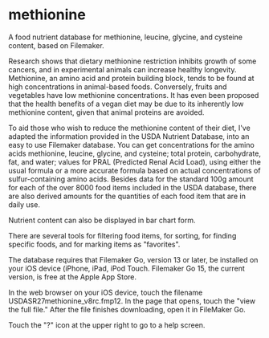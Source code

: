 # methionine
A food nutrient database for methionine, leucine, glycine, and cysteine content, based on Filemaker.

Research shows that dietary methionine restriction inhibits growth of some cancers, and in experimental animals can increase healthy longevity.
Methionine, an amino acid and protein building block, tends to be found at high concentrations in animal-based foods.
Conversely, fruits and vegetables have low methionine concentrations. It has even been proposed that the health benefits of a vegan diet may be due to its inherently low methionine content, given that animal proteins are avoided.

To aid those who wish to reduce the methionine content of their diet, I've adapted the information provided in the USDA Nutrient Database, into an easy to use Filemaker database. You can get concentrations for the amino acids methionine, leucine, glycine, and cysteine; total protein, carbohydrate, fat, and water; values for PRAL (Predicted Renal Acid Load), using either the usual formula or a more accurate formula based on actual concentrations of sulfur-containing amino acids. Besides data for the standard 100g amount for each of the over 8000 food items included in the USDA database, there are also derived amounts for the quantities of each food item that are in daily use.

Nutrient content can also be displayed in bar chart form.

There are several tools for filtering food items, for sorting, for finding specific foods, and for marking items as "favorites".
 
The database requires that Filemaker Go, version 13 or later, be installed on your iOS device (iPhone, iPad, iPod Touch. Filemaker Go 15, the current version, is free at the Apple App Store.

In the web browser on your iOS device, touch the filename USDASR27methionine_v8rc.fmp12. In the page that opens, touch the "view the full file." After the file finishes downloading, open it in FileMaker Go.

Touch the "?" icon at the upper right to go to a help screen.
